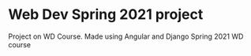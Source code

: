 # Web Dev Spring 2021 project
Project on WD Course. Made using Angular and Django
Spring 2021 WD course